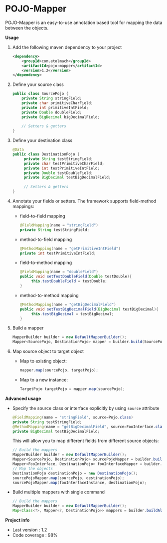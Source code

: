 # POJO-Mapper

POJO-Mapper is an easy-to-use annotation based tool for mapping the data between the objects.

**Usage**

1. Add the following maven dependency to your project
    ```xml
    <dependency>
        <groupId>com.etolmach</groupId>
        <artifactId>pojo-mapper</artifactId>
        <version>1.2</version>
    </dependency>
    ```

2. Define your source class
    ```java
    public class SourcePojo {
        private String stringField;
        private char primitiveCharField;
        private int primitiveIntField;
        private Double doubleField;
        private BigDecimal bigDecimalField;
     
        // Setters & getters
    }

    ```

3. Define your destination class
    ```java
    @Data
    public class DestinationPojo {
         private String testStringField;
         private char testPrimitiveCharField;
         private int testPrimitiveIntField;
         private Double testDoubleField;
         private BigDecimal testBigDecimalField;
      
         // Setters & getters
    } 
    ```
 
4. Annotate your fields or setters. The framework supports field-method mappings:

    * field-to-field mapping
        ```java
        @FieldMapping(name = "stringField")
        private String testStringField;
        ```
    * method-to-field mapping
        ```java
        @MethodMapping(name = "getPrimitiveIntField")
        private int testPrimitiveIntField;
        ```
    * field-to-method mapping
         ```java
         @FieldMapping(name = "doubleField")
         public void setTestDoubleField(Double testDouble){  
              this.testDoubleField = testDouble;
         }
         ```
    * method-to-method mapping
         ```java
         @MethodMapping(name = "getBigDecimalField")
         public void setTestBigDecimalField(BigDecimal testBigDecimal){  
              this.testBigDecimal = testBigDecimal;
         }
         ```
 5. Build a mapper
    ```java
    MapperBuilder builder = new DefaultMapperBuilder();
    Mapper<SourcePojo, DestinationPojo> mapper = builder.build(SourcePojo.class, DestinationPojo.pojo);
    ```
6. Map source object to target object
    * Map to existing object:
        ```java
        mapper.map(sourcePojo, targetPojo);
        ```
    * Map to a new instance:
        ```java
        TargetPojo targetPojo = mapper.map(sourcePojo);
        ```

**Advanced usage**

* Specify the source class or interface explicitly by using ```source``` attribute
    ```java
    @FieldMapping(name = "stringField", source=Pojo.class)
    private String testStringField;
    @MethodMapping(name = "getBigDecimalField", source=FooInterface.class)
    private BigDecimal testBigDecimalField;
    ```
    This will allow you to map different fields from different source objects:
    ```java
    // Build the mappers
    MapperBuilder builder = new DefaultMapperBuilder();
    Mapper<SourcePojo, DestinationPojo> sourcePojoMapper = builder.build(SourcePojo.class, DestinationPojo.pojo);  
    Mapper<FooInterface, DestinationPojo> fooInterfaceMapper = builder.build(FooInterface.class, DestinationPojo.pojo);
    // Map the objects
    DestinationPojo destinationPojo = new DestinationPojo();
    sourcePojoMapper.map(sourcePojo, destinationPojo);
    sourcePojoMapper.map(fooInterfaceInstance, destinationPojo);
    ```
* Build multiple mappers with single command
    ```java
    // Build the mappers
    MapperBuilder builder = new DefaultMapperBuilder();
    Map<Class<?>, Mapper<?, DestinationPojo>> mappers = builder.buildAll(DestinationPojo.pojo, SourcePojo.class, FooInterface.class);  
    ```
**Project info** 
* Last version : 1.2
* Code coverage : 98% 
